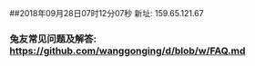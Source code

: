 ##2018年09月28日07时12分07秒 新址: 159.65.121.67
### 兔友常见问题及解答: https://github.com/wanggonging/d/blob/w/FAQ.md
